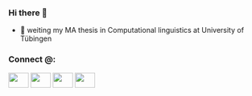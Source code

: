 ### Hi there 👋

<!--
**DianaHoefels/DianaHoefels** is a ✨ _special_ ✨ repository because its `README.md` (this file) appears on your GitHub profile.

Here are some ideas to get you started:
-->
 <!--img align="right" alt="Coding" width="400" src="add your link here"-->
<!-- :computer: working as a computational linguist.-->
- :green_book: weiting my MA thesis in Computational linguistics at University of Tübingen
<!--#- 🌱 my current research interests are in offensive language detection,  paraphrasing, learning learning.-->
<h3 align="left">Connect @:</h3>
<p align="left">
<a href="your link" target="blank"><img align="center" src="https://cdn.jsdelivr.net/npm/simple-icons@3.0.1/icons/twitter.svg" alt="" height="30" width="40" /></a>
<a href="https://www.linkedin.com/in/diana-hoefels-6668b776/" target="blank"><img align="center" src="https://cdn.jsdelivr.net/npm/simple-icons@3.0.1/icons/linkedin.svg" alt="" height="30" width="40" /></a>
<a href="your link" target="blank"><img align="center" src="https://cdn.jsdelivr.net/npm/simple-icons@3.0.1/icons/instagram.svg" alt="" height="30" width="40" /></a>
<a href="your link" target="blank"><img align="center" src="https://cdn.jsdelivr.net/npm/simple-icons@3.0.1/icons/youtube.svg" alt="" height="30" width="40" /></a>
</p>

<!-- - 👯 I’m looking to collaborate on ... -->
<!--  - 💬 Ask me about ...-->
<!--  - 📫 How to reach me: ...-->
<!--  - 😄 Pronouns: ...-->
<!-- - ⚡ Fun fact: ...-->
